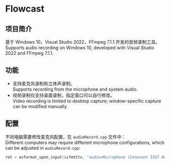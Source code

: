 # Flowcast

## 项目简介
基于 Windows 10，Visual Studio 2022，FFmpeg 7.1.1 开发的音频录制工具。  
Supports audio recording on Windows 10, developed with Visual Studio 2022 and FFmpeg 7.1.1.

## 功能
- 支持麦克风录制和立体声录制。  
  Supports recording from the microphone and system audio.
- 视频录制仅支持桌面录制，指定窗口可以自行修改。  
  Video recording is limited to desktop capture; window-specific capture can be modified manually.

## 配置
不同电脑需要修改麦克风配置，在 `audioRecord.cpp` 文件中：  
Different computers may require different microphone configurations, which can be adjusted in `audioRecord.cpp`:

```cpp
ret = avformat_open_input(&ifmtCtx, "audio=Microphone (Conexant ISST Audio)", ifmt, &opt);
